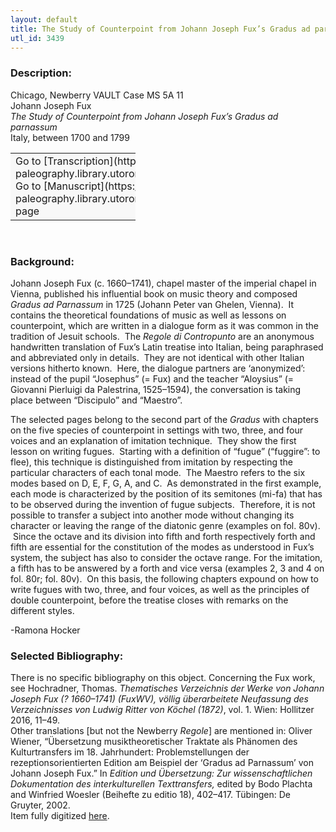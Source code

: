 ```yaml
---
layout: default
title: The Study of Counterpoint from Johann Joseph Fux’s Gradus ad parnassum
utl_id: 3439
---
```


### Description:

Chicago, Newberry VAULT Case MS 5A 11<br>
Johann Joseph Fux<br>
_The Study of Counterpoint from Johann Joseph Fux’s Gradus ad parnassum_<br>
Italy, between 1700 and 1799

<table border="0.5" cellpadding="1" cellspacing="1" style="width: 200px; background-color:#F8F8F8;"><tbody><tr><td>Go to [Transcription](https://italian-paleography.library.utoronto.ca/content/transcript_IP_075)<br>
Go to [Manuscript](https://italian-paleography.library.utoronto.ca/islandora/object/italianpaleography%3AIP_075) page</td></tr></tbody></table> 

### Background:

Johann Joseph Fux (c. 1660–1741), chapel master of the imperial chapel in Vienna, published his influential book on music theory and composed _Gradus ad Parnassum_ in 1725 (Johann Peter van Ghelen, Vienna).  It contains the theoretical foundations of music as well as lessons on counterpoint, which are written in a dialogue form as it was common in the tradition of Jesuit schools.  The _Regole di Contropunto_ are an anonymous handwritten translation of Fux’s Latin treatise into Italian, being paraphrased and abbreviated only in details.  They are not identical with other Italian versions hitherto known.  Here, the dialogue partners are ‘anonymized’: instead of the pupil “Josephus” (= Fux) and the teacher “Aloysius” (= Giovanni Pierluigi da Palestrina, 1525–1594), the conversation is taking place between “Discipulo” and “Maestro”.

The selected pages belong to the second part of the _Gradus_ with chapters on the five species of counterpoint in settings with two, three, and four voices and an explanation of imitation technique.  They show the first lesson on writing fugues.  Starting with a definition of “fugue” (“fuggire”: to flee), this technique is distinguished from imitation by respecting the particular characters of each tonal mode.  The Maestro refers to the six modes based on D, E, F, G, A, and C.  As demonstrated in the first example, each mode is characterized by the position of its semitones (mi-fa) that has to be observed during the invention of fugue subjects.  Therefore, it is not possible to transfer a subject into another mode without changing its character or leaving the range of the diatonic genre (examples on fol. 80v).  Since the octave and its division into fifth and forth respectively forth and fifth are essential for the constitution of the modes as understood in Fux’s system, the subject has also to consider the octave range. For the imitation, a fifth has to be answered by a forth and vice versa (examples 2, 3 and 4 on fol. 80r; fol. 80v).  On this basis, the following chapters expound on how to write fugues with two, three, and four voices, as well as the principles of double counterpoint, before the treatise closes with remarks on the different styles.

-Ramona Hocker

### Selected Bibliography:

There is no specific bibliography on this object. Concerning the Fux work, see Hochradner, Thomas. _Thematisches Verzeichnis der Werke von Johann Joseph Fux (? 1660–1741) (FuxWV), völlig überarbeitete Neufassung des Verzeichnisses von Ludwig Ritter von Köchel (1872)_, vol. 1. Wien: Hollitzer 2016, 11–49.<br>
Other translations [but not the Newberry _Regole_] are mentioned in: Oliver Wiener, “Übersetzung musiktheoretischer Traktate als Phänomen des Kulturtransfers im 18. Jahrhundert: Problemstellungen der rezeptionsorientierten Edition am Beispiel der ‘Gradus ad Parnassum’ von Johann Joseph Fux.” In _Edition und Übersetzung: Zur wissenschaftlichen Dokumentation des interkulturellen Texttransfers,_ edited by Bodo Plachta and Winfried Woesler (Beihefte zu editio 18), 402–417. Tübingen: De Gruyter, 2002.<br>
Item fully digitized [here](http://collections.carli.illinois.edu/cdm/ref/collection/nby_dig/id/26362).

